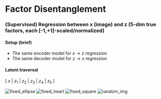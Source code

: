 # Factor Disentanglement

### (Supervised) Regression between x (image) and z (5-dim true factors, each [-1,+1]-scaled/normalized)


#### Setup (brief)
- The same encoder model for $x \to z$ regression
- The same decoder model for $z \to x$ regression


#### Latent traversal

[ $x$ | $z_1$ | $z_2$ | $z_3$ | $z_4$ | $z_5$ ]

![fixed_ellipse](https://user-images.githubusercontent.com/44901665/48269786-6a59b200-e406-11e8-9d45-33e3d725e2dd.gif)
![fixed_heart](https://user-images.githubusercontent.com/44901665/48269792-6cbc0c00-e406-11e8-824b-74c07c7eda7b.gif)
![fixed_square](https://user-images.githubusercontent.com/44901665/48269795-6f1e6600-e406-11e8-9ff6-e6db5b9eb256.gif)
![random_img](https://user-images.githubusercontent.com/44901665/48269797-70e82980-e406-11e8-8477-920e8caf136e.gif)

